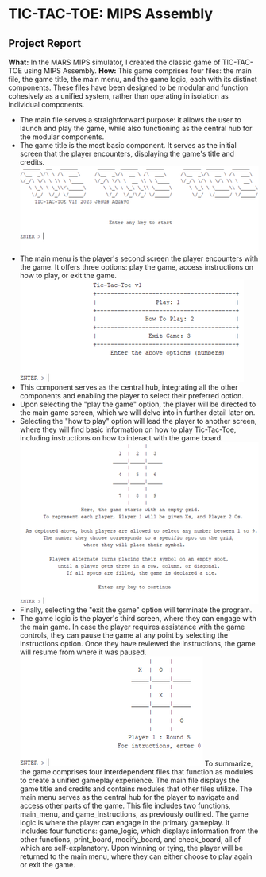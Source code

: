 # TIC-TAC-TOE: MIPS Assembly
## Project Report
**What:**
In the MARS MIPS simulator, I created the classic game of TIC-TAC-TOE using MIPS Assembly.
**How:**
This game comprises four files: the main file, the game title, the main menu, and the game logic, each with its distinct components. These files have been designed to be modular and function cohesively as a unified system, rather than operating in isolation as individual components.
- The main file serves a straightforward purpose: it allows the user to launch and play the game, while also functioning as the central hub for the modular components.
- The game title is the most basic component. It serves as the initial screen that the player encounters, displaying the game's title and credits.
![Screenshot of the game title in which 3D text is displayed with the word "TIC TAC TOE"](README_images/game_title.png)
- The main menu is the player's second screen the player encounters with the game. It offers three options: play the game, access instructions on how to play, or exit the game.
![Screenshot of the game main menu in which three options are given consisting of "Play", "How to play", and "Exit game"](README_images/main_menu.png)
- This component serves as the central hub, integrating all the other components and enabling the player to select their preferred option.
 - Upon selecting the "play the game" option, the player will be directed to the main game screen, which we will delve into in further detail later on.
 - Selecting the "how to play" option will lead the player to another screen, where they will find basic information on how to play Tic-Tac-Toe, including instructions on how to interact with the game board.
![Screenshot of the game instruction, a 3 by 3 grid is shown with numbers from 1 to 9 in each grid](README_images/instructions.png)
 - Finally, selecting the "exit the game" option will terminate the program.
- The game logic is the player's third screen, where they can engage with the main game. In case the player requires assistance with the game controls, they can pause the game at any point by selecting the instructions option. Once they have reviewed the instructions, the game will resume from where it was paused.
![Screenshot of the gameplay, a 3 by 3 grid is shown with X'snd O's filled in some grids](README_images/main_game.png)
To summarize, the game comprises four interdependent files that function as modules to create a unified gameplay experience. The main file displays the game title and credits and contains modules that other files utilize. The main menu serves as the central hub for the player to navigate and access other parts of the game. This file includes two functions, main_menu, and game_instructions, as previously outlined. The game logic is where the player can engage in the primary gameplay. It includes four functions: game_logic, which displays information from the other functions, print_board, modify_board, and check_board, all of which are self-explanatory. Upon winning or tying, the player will be returned to the main menu, where they can either choose to play again or exit the game.
